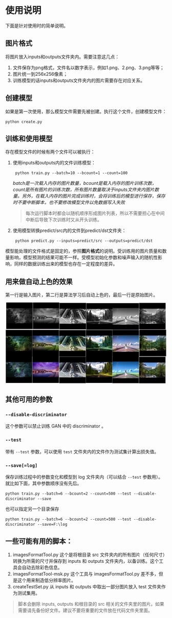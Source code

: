 # 使用说明

下面是针对使用时的简单说明。

## 图片格式

将图片放入inputs和outputs文件夹内。需要注意这几点：

1. 文件保存为png格式，文件名以数字表示，例如1.png、2.png、3.png等等；
2. 图片统一到256x256像素；
3. 训练模型的话inputs和outputs文件夹内的图片需要存在对应关系。

## 创建模型

如果是第一次使用，那么模型文件需要先被创建。执行这个文件，创建模型文件：

    python create.py

## 训练和使用模型

存在模型文件的时候有两个文件可以被执行：

1. 使用inputs和outputs内的文件训练模型：

        python train.py --batch=10 --bcount=1 --count=100

    *batch是一次载入内存的图片数量，bcount是载入内存的图片训练次数，count是所有图片的训练次数，所有图片数量取决于inputs文件夹内图片数量。另外，在载入内存的图片完成训练时，会将训练后的模型进行保存，保存时不要中断脚本，也不要修改模型文件以免数据写入失败*

    > 每次运行脚本时都会以随机顺序形成图片列表，所以不需要担心在中间中断后导致下次训练时又从开头训练。

2. 使用模型转换predict/src内的文件到predict/dst文件夹：

        python predict.py --inputs=predict/src --outputs=predict/dst

模型能处理的文件格式是固定的，参照**图片格式**的说明。受训练用的图片质量和数量影响，模型预测的结果可能不一样。受模型初始化参数和噪声输入的随机性影响，同样的数据训练出来的模型也存在一定程度的差异。

## 用来做自动上色的效果

第一行是输入图片，第二行是算法学习后自动上色的，最后一行是原始图片。

![](color.jpg)

## 其他可用的参数

### ```--disable-discriminator```

这个参数可以禁止训练 GAN 中的 discriminator 。

### ```--test```

带有 ```--test``` 参数，可以使用 ```test``` 文件夹内的文件作为测试集计算出损失值。

### ```--save[=log]```

保存训练过程中的参数变化和模型到 log 文件夹内（可以结合 ```--test``` 参数用）。就比如下面，其中参数顺序没有先后。

    python train.py --batch=6 --bcount=2 --count=500 --test --disable-discriminator --save

也可以指定另一个目录保存

    python train.py --batch=6 --bcount=2 --count=500 --test --disable-discriminator --save=F:\log

## 一些可能有用的脚本：

1. imagesFormatTool.py 这个是将根目录 src 文件夹内的所有图片（任何尺寸）转换为所需的尺寸并保存到 inputs 和 outputs 文件夹内，以备训练。这个工具会自动去除彩色信息。
2. imagesFormatTool-msk.py 这个工具与 imagesFormatTool.py 差不多，但是这个用来制造低分辨率图片。
3. createTestSet.py 从 inputs 和 outputs 中取出一部分图片放入 test 文件夹作为测试集用。

> 脚本会删除 inputs, outputs 和根目录的 src 相关的文件夹里的图片。如果需要请先备份好文件。建议不要将重要的文件放在代码文件夹里面。
